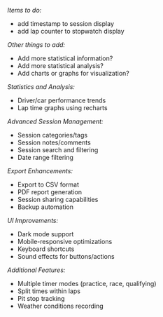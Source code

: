 *Items to do:*
- add timestamp to session display
- add lap counter to stopwatch display

*Other things to add:*
- Add more statistical information?
- Add more statistical analysis?
- Add charts or graphs for visualization?

*Statistics and Analysis:*
- Driver/car performance trends
- Lap time graphs using recharts

*Advanced Session Management:*
- Session categories/tags
- Session notes/comments
- Session search and filtering
- Date range filtering

*Export Enhancements:*
- Export to CSV format
- PDF report generation
- Session sharing capabilities
- Backup automation

*UI Improvements:*
- Dark mode support
- Mobile-responsive optimizations
- Keyboard shortcuts
- Sound effects for buttons/actions

*Additional Features:*
- Multiple timer modes (practice, race, qualifying)
- Split times within laps
- Pit stop tracking
- Weather conditions recording
